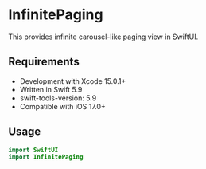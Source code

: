 # InfinitePaging

This provides infinite carousel-like paging view in SwiftUI.

## Requirements

- Development with Xcode 15.0.1+
- Written in Swift 5.9
- swift-tools-version: 5.9
- Compatible with iOS 17.0+

## Usage

```swift
import SwiftUI
import InfinitePaging
```
